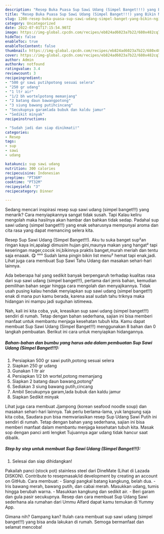 ```yaml
---
description: "Resep Buka Puasa Sup Sawi Udang (Simpel Banget!!!) yang Bikin Ngiler "
title: "Resep Buka Puasa Sup Sawi Udang (Simpel Banget!!!) yang Bikin Ngiler "
slug: 1208-resep-buka-puasa-sup-sawi-udang-simpel-banget-yang-bikin-ngiler
category: Uncategorized
date: 2022-07-01T17:15:54.907Z
image: https://img-global.cpcdn.com/recipes/eb824ad6023a7b22/680x482cq70/sup-sawi-udang-simpel-banget-foto-resep-utama.jpg
hideToc: false
enableToc: true
enableTocContent: false
thumbnail: https://img-global.cpcdn.com/recipes/eb824ad6023a7b22/680x482cq70/sup-sawi-udang-simpel-banget-foto-resep-utama.jpg
cover: https://img-global.cpcdn.com/recipes/eb824ad6023a7b22/680x482cq70/sup-sawi-udang-simpel-banget-foto-resep-utama.jpg
author: Admin
authorAv: notfound
ratingvalue: 3.4
reviewcount: 3
recipeingredient:
- "500 gr sawi putihpotong sesuai selera"
- "250 gr udang"
- "1 ltr air"
- "1/2 bh wortelpotong memanjang"
- "2 batang daun bawangpotong"
- "3 siung bawang putihcincang"
- "Secukupnya garamlada bubuk dan kaldu jamur"
- "Sedikit minyak"
recipeinstructions:

- "Sudah jadi dan siap dinikmati!"
categories:
- Resep
tags:
- sup
- sawi
- udang

katakunci: sup sawi udang 
nutrition: 300 calories
recipecuisine: Indonesian
preptime: "PT36M"
cooktime: "PT32M"
recipeyield: "3"
recipecategory: Dinner

---
```



Sedang mencari inspirasi resep sup sawi udang (simpel banget!!!) yang menarik? Cara menyiapkannya sangat tidak susah. Tapi Kalau keliru mengolah maka hasilnya akan hambar dan bahkan tidak sedap. Padahal sup sawi udang (simpel banget!!!) yang enak seharusnya mempunyai aroma dan cita rasa yang dapat memancing selera kita.


Resep Sup Sawi Udang (Simpel Banget!!!). Aku tu suka banget sup²an ringan kaya ini,apalagi dimusim hujan gini,maunya makan yang hangat² tapi keseringan mager,cocok ini,bikinnya praktis banget,murah meriah dan tentu saja enaaak. 😋 °°° Sudah lama pingin bikin list menu² hemat tapi enak,jadi. Lihat juga cara membuat Sup Sawi Tahu Udang dan masakan sehari-hari lainnya.

Ada beberapa hal yang sedikit banyak berpengaruh terhadap kualitas rasa dari sup sawi udang (simpel banget!!!), pertama dari jenis bahan, kemudian pemilihan bahan segar hingga cara mengolah dan menyajikannya. Tidak usah pusing kalau hendak menyiapkan sup sawi udang (simpel banget!!!) enak di mana pun kamu berada, karena asal sudah tahu triknya maka hidangan ini mampu jadi suguhan istimewa.


Nah, kali ini kita coba, yuk, kreasikan sup sawi udang (simpel banget!!!) sendiri di rumah. Tetap dengan bahan sederhana, sajian ini bisa memberi manfaat untuk membantu menjaga kesehatan tubuh kita. Kamu dapat membuat Sup Sawi Udang (Simpel Banget!!!) menggunakan 8 bahan dan 0 langkah pembuatan. Berikut ini cara untuk menyiapkan hidangannya.

<!--inarticleads1-->

##### Bahan-bahan dan bumbu yang harus ada dalam pembuatan Sup Sawi Udang (Simpel Banget!!!):

1. Persiapkan 500 gr sawi putih,potong sesuai selera
1. Siapkan 250 gr udang
1. Gunakan 1 ltr air
1. Persiapkan 1/2 bh wortel,potong memanjang
1. Siapkan 2 batang daun bawang,potong²
1. Sediakan 3 siung bawang putih,cincang
1. Ambil Secukupnya garam,lada bubuk dan kaldu jamur
1. Siapkan Sedikit minyak


Lihat juga cara membuat Jjampong (korean seafood noodle soup) dan masakan sehari-hari lainnya. Tak perlu berlama-lama, yuk langsung saja kita coba, Saudara pun bisa memvariasikan resep Sup Udang Sawi Putih ini sendiri di rumah. Tetap dengan bahan yang sederhana, sajian ini bisa memberi manfaat dalam membantu menjaga kesehatan tubuh kita. Masak sop dengan panci anti lengket Tujuannya agar udang tidak hancur saat dibalik. 

<!--inarticleads2-->

##### Step by step untuk membuat Sup Sawi Udang (Simpel Banget!!!):


1. Selesai dan siap dihidangkan!

Pakailah panci (stock pot) stainless steel dari DineMate (Lihat di Lazada DISKON). Contribute to resepmasak/id development by creating an account on GitHub. Cara membuat: - Siangi pangkal batang kangkung, belah dua. - Iris bawang merah, bawang putih, dan cabai merah. Masukkan udang, tumis hingga berubah warna. - Masukkan kangkung dan sedikit air. - Beri garam dan gula pasir secukupnya. Resep dan cara membuat Sup Udang Sawi sederhana ala rumahan dari Ummu Alfard dapat kamu temukan di Yummy App. 

Gimana nih? Gampang kan? Itulah cara membuat sup sawi udang (simpel banget!!!) yang bisa anda lakukan di rumah. Semoga bermanfaat dan selamat mencoba!
